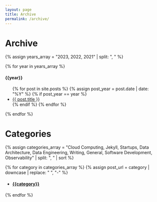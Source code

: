 ```yaml
---
layout: page
title: Archive
permalink: /archive/
---
```


<h1>Archive</h1>

{% assign years_array = "2023, 2022, 2021" | split: ", " %}

{% for year in years_array %}
  <h4>{{year}}</h4>
  <ul>
  {% for post in site.posts %}
  {% assign post_year = post.date | date: "%Y" %}
    {% if post_year == year %}
      <li><a href="{{ post.url }}">{{ post.title }}</a></li>
    {% endif %}
  {% endfor %}
  </ul>
{% endfor %}

<h1>Categories</h1>

{% assign categories_array = "Cloud Computing, Jekyll, Startups, Data Architecture, Data Engineering, Writing, General, Software Development, Observability" | split: ", " | sort %}

{% for category in categories_array %}
  {% assign post_url = category | downcase | replace: " ", "-" %}
  <ul><li><h4><a href="/categories/{{post_url}}">{{category}}</a></h4></li></ul>
{% endfor %}